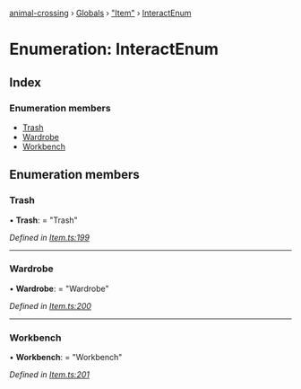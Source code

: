 [animal-crossing](../README.md) › [Globals](../globals.md) › ["Item"](../modules/_item_.md) › [InteractEnum](_item_.interactenum.md)

# Enumeration: InteractEnum

## Index

### Enumeration members

* [Trash](_item_.interactenum.md#trash)
* [Wardrobe](_item_.interactenum.md#wardrobe)
* [Workbench](_item_.interactenum.md#workbench)

## Enumeration members

###  Trash

• **Trash**: = "Trash"

*Defined in [Item.ts:199](https://github.com/Norviah/animal-crossing/blob/ac736df/module/types/Item.ts#L199)*

___

###  Wardrobe

• **Wardrobe**: = "Wardrobe"

*Defined in [Item.ts:200](https://github.com/Norviah/animal-crossing/blob/ac736df/module/types/Item.ts#L200)*

___

###  Workbench

• **Workbench**: = "Workbench"

*Defined in [Item.ts:201](https://github.com/Norviah/animal-crossing/blob/ac736df/module/types/Item.ts#L201)*
